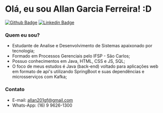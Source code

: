 # Olá, eu sou Allan Garcia Ferreira! :D

[![Github Badge](https://img.shields.io/badge/-Github-000?style=flat-square&logo=Github&logoColor=white&link=https://github.com/allan201gf)](https://github.com/allan201gf)
[![Linkedin Badge](https://img.shields.io/badge/-LinkedIn-blue?style=flat-square&logo=Linkedin&logoColor=white&link=https://www.linkedin.com/in/allan-garcia-ferreira-a4459969/)](https://www.linkedin.com/in/allan-garcia-ferreira-a4459969/)

### Quem eu sou?

 - Estudante de Analise e Desenvolvimento de Sistemas apaixonado por tecnologia;
 - Formado em Processos Gerenciais pelo IFSP - São Carlos;
 - Possuo conhecimentos em Java, HTML, CSS e JS, SQL;
 - O foco de meus estudos é Java (back-end) voltado para aplicações web em formato de api's utilizando SpringBoot e suas dependências e microsserviços com Kafka;

### Contato

 - E-mail: allan201gf@gmail.com
 - Whats-App: (16) 9 9626-1300

